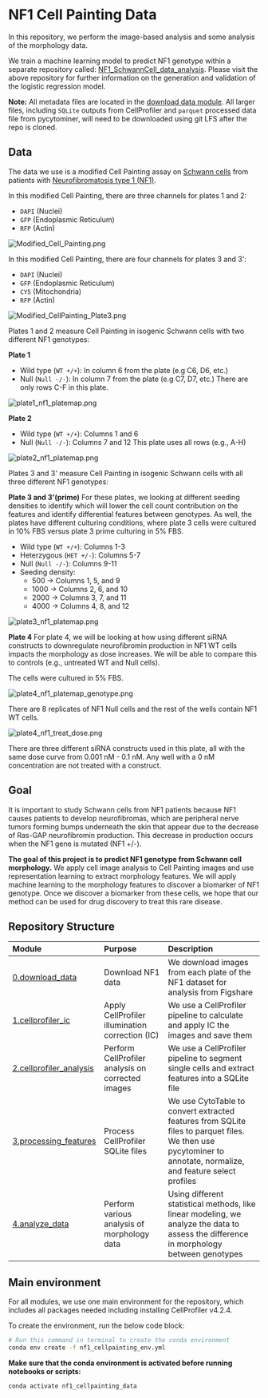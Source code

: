 # NF1 Cell Painting Data 

In this repository, we perform the image-based analysis and some analysis of the morphology data.

We train a machine learning model to predict NF1 genotype within a separate repository called: [NF1_SchwannCell_data_analysis](https://github.com/WayScience/NF1_SchwannCell_data_analysis).
Please visit the above repository for further information on the generation and validation of the logistic regression model.

**Note:** All metadata files are located in the [download data module](./0.download_data/). All larger files, including `SQLite` outputs from CellProfiler and `parquet` processed data file from pycytominer, will need to be downloaded using git LFS after the repo is cloned.

## Data

The data we use is a modified Cell Painting assay on [Schwann cells](https://www.ncbi.nlm.nih.gov/books/NBK544316/) from patients with [Neurofibromatosis type 1 (NF1)](https://medlineplus.gov/genetics/condition/neurofibromatosis-type-1/). 

In this modified Cell Painting, there are three channels for plates 1 and 2:

- `DAPI` (Nuclei)
- `GFP` (Endoplasmic Reticulum)
- `RFP` (Actin)

![Modified_Cell_Painting.png](example_figures/Modified_Cell_Painting.png)

In this modified Cell Painting, there are four channels for plates 3 and 3':

- `DAPI` (Nuclei)
- `GFP` (Endoplasmic Reticulum)
- `CY5` (Mitochondria)
- `RFP` (Actin)

![Modified_CellPainting_Plate3.png](example_figures/Modified_CellPainting_Plate3.png)

Plates 1 and 2 measure Cell Painting in isogenic Schwann cells with two different NF1 genotypes:

**Plate 1**
- Wild type (`WT +/+`): In column 6 from the plate (e.g C6, D6, etc.)
- Null (`Null -/-`): In column 7 from the plate (e.g C7, D7, etc.)
There are only rows C-F in this plate.

![plate1_nf1_platemap.png](example_figures/plate1_nf1_platemap.png)

**Plate 2**
- Wild type (`WT +/+`): Columns 1 and 6
- Null (`Null -/-`): Columns 7 and 12
This plate uses all rows (e.g., A-H)

![plate2_nf1_platemap.png](example_figures/plate2_nf1_platemap.png)

Plates 3 and 3' measure Cell Painting in isogenic Schwann cells with all three different NF1 genotypes:

**Plate 3 and 3'(prime)**
For these plates, we looking at different seeding densities to identify which will lower the cell count contribution on the features and identify differential features between genotypes. 
As well, the plates have different culturing conditions, where plate 3 cells were cultured in 10% FBS versus plate 3 prime culturing in 5% FBS.
- Wild type (`WT +/+`): Columns 1-3
- Heterzygous (`HET +/-`): Columns 5-7
- Null (`Null -/-`): Columns 9-11
- Seeding density:
  - 500 -> Columns 1, 5, and 9
  - 1000 -> Columns 2, 6, and 10
  - 2000 -> Columns 3, 7, and 11
  - 4000 -> Columns 4, 8, and 12

![plate3_nf1_platemap.png](example_figures/plate3_nf1_platemap.png)

**Plate 4**
For plate 4, we will be looking at how using different siRNA constructs to downregulate neurofibromin production in NF1 WT cells impacts the morphology as dose increases. 
We will be able to compare this to controls (e.g., untreated WT and Null cells).

The cells were cultured in 5% FBS.

![plate4_nf1_platemap_genotype.png](example_figures/plate4_nf1_platemap_genotype.png)

There are 8 replicates of NF1 Null cells and the rest of the wells contain NF1 WT cells.

![plate4_nf1_treat_dose.png](example_figures/plate4_nf1_platemap_treat_dose.png)

There are three different siRNA constructs used in this plate, all with the same dose curve from 0.001 nM - 0.1 nM.
Any well with a 0 nM concentration are not treated with a construct.

## Goal

It is important to study Schwann cells from NF1 patients because NF1 causes patients to develop neurofibromas, which are peripheral nerve tumors forming bumps underneath the skin that appear due to the decrease of Ras-GAP neurofibromin production. 
This decrease in production occurs when the NF1 gene is mutated (NF1 +/-).

**The goal of this project is to predict NF1 genotype from Schwann cell morphology.**
We apply cell image analysis to Cell Painting images and use representation learning to extract morphology features.
We will apply machine learning to the morphology features to discover a biomarker of NF1 genotype.
Once we discover a biomarker from these cells, we hope that our method can be used for drug discovery to treat this rare disease.

## Repository Structure

| Module | Purpose | Description |
| :---- | :----- | :---------- |
| [0.download_data](./0.download_data/) | Download NF1 data | We download images from each plate of the NF1 dataset for analysis from Figshare |
| [1.cellprofiler_ic](./1.cellprofiler_ic/) | Apply CellProfiler illumination correction (IC)| We use a CellProfiler pipeline to calculate and apply IC the images and save them |
| [2.cellprofiler_analysis](./2.cellprofiler_analysis/) | Perform CellProfiler analysis on corrected images | We use a CellProfiler pipeline to segment single cells and extract features into a SQLite file |
| [3.processing_features](./3.processing_features/) | Process CellProfiler SQLite files | We use CytoTable to convert extracted features from SQLite files to parquet files. We then use pycytominer to annotate, normalize, and feature select profiles |
| [4.analyze_data](./4.analyze_data/) | Perform various analysis of morphology data | Using different statistical methods, like linear modeling, we analyze the data to assess the difference in morphology between genotypes |

## Main environment

For all modules, we use one main environment for the repository, which includes all packages needed including installing CellProfiler v4.2.4.

To create the environment, run the below code block:

```bash
# Run this command in terminal to create the conda environment
conda env create -f nf1_cellpainting_env.yml
```

**Make sure that the conda environment is activated before running notebooks or scripts:**

```bash
conda activate nf1_cellpainting_data
```
